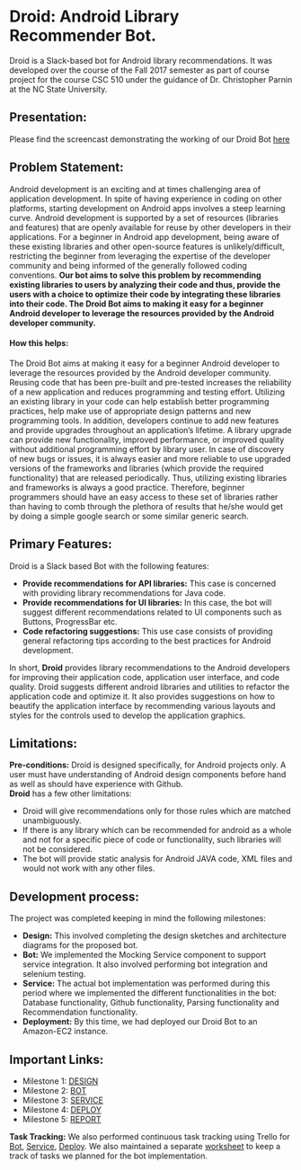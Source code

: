 
# Droid: Android Library Recommender Bot.
Droid is a Slack-based bot for Android library recommendations. It was developed over the course of the Fall 2017 semester as part of course project for the course CSC 510 under the guidance of Dr. Christopher Parnin at the NC State University.

## Presentation:

Please find the screencast demonstrating the working of our Droid Bot [here](https://www.youtube.com/watch?v=Nx5agZH0Rtw&feature=youtu.be)


## Problem Statement:  

Android development is an exciting and at times challenging area of application development. In spite of having experience in coding on other platforms, starting development on Android apps involves a steep learning curve. Android development is supported by a set of resources (libraries and features) that are openly available for reuse by other developers in their applications. For a beginner in Android app development, being aware of these existing libraries and other open-source features is unlikely/difficult, restricting the beginner from leveraging the expertise of the developer community and being informed of the generally followed coding conventions. **Our bot aims to solve this problem by recommending existing libraries to users by analyzing their code and thus, provide the users with a choice to optimize their code by integrating these libraries into their code. The Droid Bot aims to making it easy for a beginner Android developer to leverage the resources provided by the Android developer community.** 

#### How this helps:

The Droid Bot aims at making it easy for a beginner Android developer to leverage the resources provided by the Android developer community. Reusing code that has been pre-built and pre-tested increases the reliability of a new application and reduces programming and testing effort. Utilizing an existing library in your code can help establish better programming practices, help make use of appropriate design patterns and new programming tools. In addition, developers continue to add new features and provide upgrades throughout an application’s lifetime. A library upgrade can provide new functionality, improved performance, or improved quality without additional programming effort by library user. In case of discovery of new bugs or issues, it is always easier and more reliable to use upgraded versions of the frameworks and libraries (which provide the required functionality) that are released periodically. Thus, utilizing existing libraries and frameworks is always a good practice. Therefore, beginner programmers should have an easy access to these set of libraries rather than having to comb through the plethora of results that he/she would get by doing a simple google search or some similar generic search.


## Primary Features:
Droid is a Slack based Bot with the following features:  
* **Provide recommendations for API libraries:** This case is concerned with providing library recommendations for Java code.  
* **Provide recommendations for UI libraries:** In this case, the bot will suggest different recommendations related to UI components such as Buttons, ProgressBar etc.   
* **Code refactoring suggestions:** This use case consists of providing general refactoring tips according to the best practices for Android development.  

In short, **Droid** provides library recommendations to the Android developers for improving their application code, application user interface, and code quality. Droid suggests different android libraries and utilities to refactor the application code and optimize it. It also provides suggestions on how to beautify the application interface by recommending various layouts and styles for the controls used to develop the application graphics.


## Limitations:
**Pre-conditions:** Droid is designed specifically, for Android projects only. A user must have understanding of Android design components before hand as well as should have experience with Github.  
**Droid** has a few other limitations:  
* Droid  will give recommendations only for those rules which are matched unambiguously.  
* If there is any library which can be recommended for android as a whole and not for a specific piece of code or functionality, such libraries will not be considered.  
*  The bot will provide static analysis for Android JAVA code, XML files and would not work with any other files.


## Development process:

The project was completed keeping in mind the following milestones:  
* **Design:**  This involved completing the design sketches and architecture diagrams for the proposed bot.  
* **Bot:** We implemented the Mocking Service component to support service integration. It also involved performing bot integration and selenium testing.  
* **Service:**  The actual bot implementation was performed during this period where we implemented the different functionalities in the bot: Database functionality, Github functionality, Parsing functionality and Recommendation functionality.  
* **Deployment:** By this time, we had deployed our Droid Bot to an Amazon-EC2 instance.    

## Important Links:

* Milestone 1: [DESIGN](https://github.ncsu.edu/uparikh/CSC-510-Bot-Controller/blob/master/DESIGN.md)
* Milestone 2: [BOT](https://github.ncsu.edu/uparikh/CSC-510-Bot-Controller/blob/master/README_M2.md)
* Milestone 3: [SERVICE](https://github.ncsu.edu/uparikh/CSC-510-Bot-Controller/blob/master/README_M3.md)
* Milestone 4: [DEPLOY](https://github.ncsu.edu/uparikh/CSC-510-Bot-Controller/blob/master/README_M4.md)
* Milestone 5: [REPORT](https://github.ncsu.edu/uparikh/CSC-510-Bot-Controller/edit/master/REPORT.md)


**Task Tracking:**  We also performed continuous task tracking using Trello for [Bot](https://trello.com/b/TOCZ77rb/android-recommender), [Service](https://trello.com/b/QfvJ0xst/service-milestone), [Deploy](https://trello.com/b/4s99IqfE/deploy-milestone). We also maintained a separate [worksheet](https://github.ncsu.edu/uparikh/CSC-510-Bot-Controller/blob/master/Worksheet.md) to keep a track of tasks we planned for the bot implementation.  
